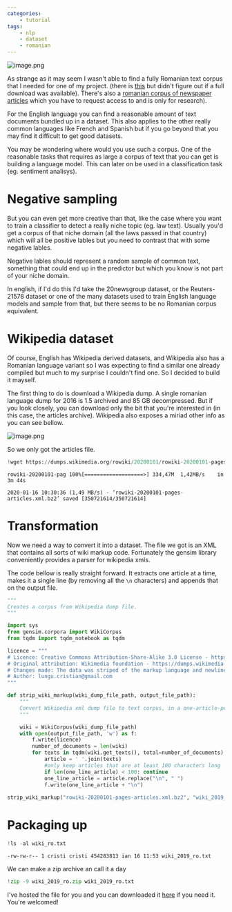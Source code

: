 ```yaml
---
categories: 
    - tutorial
tags:
    - nlp
    - dataset
    - romanian
---
```


![image.png](https://www.channelone.com/wp-content/uploads/2015/03/bigstock-Pile-Of-Words-1896131-crop.jpg)

As strange as it may seem I wasn't able to find a fully Romanian text corpus that I needed for one of my project. (there is [this](http://corola.racai.ro/) but didn't figure out if a full download was available). There's also a [romanian corpus of newspaper articles](https://web.eecs.umich.edu/~mihalcea/downloads.html#romanian) which you have to request access to and is only for research).  


For the English language you can find a reasonable amount of text documents bundled up in a dataset. This also applies to the other really common languages like French and Spanish but if you go beyond that you may find it difficult to get good datasets.

You may be wondering where would you use such a corpus. One of the reasonable tasks that requires as large a corpus of text that you can get is building a language model. This can later on be used in a classification task (eg. sentiment analisys).

# Negative sampling

But you can even get more creative than that, like the case where you want to train a classifier to detect a really niche topic (eg. law text). Usually you'd get a corpus of that niche domain (all the laws passed in that country) which will all be positive lables but you need to contrast that with some negative lables. 

Negative lables should represent a random sample of common text, something that could end up in the predictor but which you know is not part of your niche domain.

In english, if I'd do this I'd take the 20newsgroup dataset, or the  Reuters-21578 dataset or one of the many datasets used to train English language models and sample from that, but there seems to be no Romanian corpus equivalent.

# Wikipedia dataset

Of course, English has Wikipedia derived datasets, and Wikipedia also has a Romanian language variant so I was expecting to find a similar one already compiled but much to my surprise I couldn't find one. So I decided to build it mayself.

The first thing to do is download a Wikipedia dump. A single romanian language dump for 2016 is 1.5 archived and 85 GB decompressed. But if you look closely, you can download only the bit that you're interested in (in this case, the articles archive). Wikipedia also exposes a miriad other info as you can see bellow.

![image.png](../../assets/images/2020-01-16-Romanian_Wiki_Corpus_files/screenshot.png)

So we only got the articles file.


```python
!wget https://dumps.wikimedia.org/rowiki/20200101/rowiki-20200101-pages-articles.xml.bz2
```

    rowiki-20200101-pag 100%[===================>] 334,47M  1,42MB/s    in 3m 44s  
    
    2020-01-16 10:30:36 (1,49 MB/s) - ‘rowiki-20200101-pages-articles.xml.bz2’ saved [350721614/350721614]
    


# Transformation

Now we need a way to convert it into a dataset. The file we got is an XML that contains all sorts of wiki markup code. Fortunately the gensim library conveniently provides a parser for wikipedia xmls. 

The code bellow is really straight forward. It extracts one article at a time, makes it a single line (by removing all the `\n` characters) and appends that on the output file.


```python
"""
Creates a corpus from Wikipedia dump file.
"""

import sys
from gensim.corpora import WikiCorpus
from tqdm import tqdm_notebook as tqdm

licence = """
# Licence: Creative Commons Attribution-Share-Alike 3.0 License - https://creativecommons.org/licenses/by-sa/3.0/legalcode
# Original attribution: Wikimedia foundation - https://dumps.wikimedia.org/
# Changes made: The data was striped of the markup language and newlines. Each line represents the contents of a full page
# Author: lungu.cristian@gmail.com
"""

def strip_wiki_markup(wiki_dump_file_path, output_file_path):
    """
    Convert Wikipedia xml dump file to text corpus, in a one-article-per-line file 
    """

    wiki = WikiCorpus(wiki_dump_file_path)
    with open(output_file_path, 'w') as f:
        f.write(licence)
        number_of_documents = len(wiki)
        for texts in tqdm(wiki.get_texts(), total=number_of_documents):
            article = ' '.join(texts)
            #only keep articles that are at least 100 characters long
            if len(one_line_article) < 100: continue  
            one_line_article = article.replace("\n", " ")
            f.write(one_line_article + "\n")
            
strip_wiki_markup("rowiki-20200101-pages-articles.xml.bz2", "wiki_2019_ro.txt")
```

# Packaging up


```python
!ls -al wiki_ro.txt
```

    -rw-rw-r-- 1 cristi cristi 454283813 ian 16 11:53 wiki_2019_ro.txt


We can make a zip archive an call it a day


```python
!zip -9 wiki_2019_ro.zip wiki_2019_ro.txt 
```

I've hosted the file for you and you can downloaded it [here](https://drive.google.com/open?id=1hU7avOYRMsLqh2OyMqa2pfyPW6MJ0BkB) if you need it. You're welcomed!
